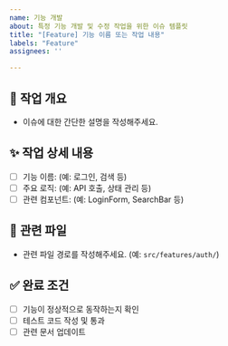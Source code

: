 ```yaml
---
name: 기능 개발
about: 특정 기능 개발 및 수정 작업을 위한 이슈 템플릿
title: "[Feature] 기능 이름 또는 작업 내용"
labels: "Feature"
assignees: ''

---
```


## 📌 작업 개요
- 이슈에 대한 간단한 설명을 작성해주세요.

## ✨ 작업 상세 내용
- [ ] 기능 이름: (예: 로그인, 검색 등)
- [ ] 주요 로직: (예: API 호출, 상태 관리 등)
- [ ] 관련 컴포넌트: (예: LoginForm, SearchBar 등)

## 📂 관련 파일
- 관련 파일 경로를 작성해주세요. (예: `src/features/auth/`)

## ✅ 완료 조건
- [ ] 기능이 정상적으로 동작하는지 확인
- [ ] 테스트 코드 작성 및 통과
- [ ] 관련 문서 업데이트
